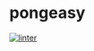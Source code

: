 # pongeasy
[![linter](https://github.com/kayleiigh/pongeasy/workflows/linter/badge.svg)](https://github.com/marketplace/actions/super-linter)    

